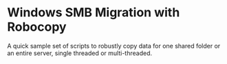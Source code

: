 # Windows SMB Migration with Robocopy
A quick sample set of scripts to robustly copy data for one shared folder or an entire server, single threaded or multi-threaded.
